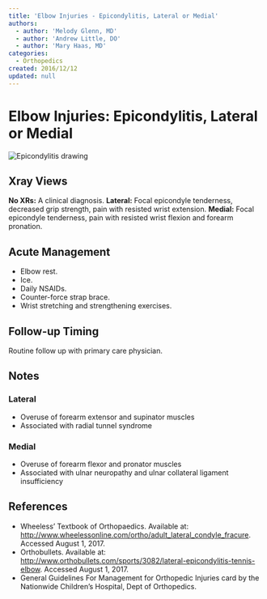 ```yaml
---
title: 'Elbow Injuries - Epicondylitis, Lateral or Medial'
authors:
  - author: 'Melody Glenn, MD'
  - author: 'Andrew Little, DO'
  - author: 'Mary Haas, MD'
categories:
  - Orthopedics
created: 2016/12/12
updated: null
---
```


# Elbow Injuries: Epicondylitis, Lateral or Medial

![Epicondylitis drawing](media/epicondylitis-lateral-or-medial_image-1.png)

## Xray Views

**No XRs:** A clinical diagnosis.
**Lateral:** Focal epicondyle tenderness, decreased grip strength, pain with resisted wrist extension.
**Medial:** Focal epicondyle tenderness, pain with resisted wrist flexion and forearm pronation.

## Acute Management

- Elbow rest.
- Ice.
- Daily NSAIDs.
- Counter-force strap brace.
- Wrist stretching and strengthening exercises.

## Follow-up Timing

Routine follow up with primary care physician.

## Notes

### Lateral

- Overuse of forearm extensor and supinator muscles
- Associated with radial tunnel syndrome

### Medial

- Overuse of forearm flexor and pronator muscles
- Associated with ulnar neuropathy and ulnar collateral ligament insufficiency

## References

- Wheeless’ Textbook of Orthopaedics. Available at: http://www.wheelessonline.com/ortho/adult_lateral_condyle_fracure. Accessed August 1, 2017.
- Orthobullets. Available at: http://www.orthobullets.com/sports/3082/lateral-epicondylitis-tennis-elbow. Accessed August 1, 2017.
- General Guidelines For Management for Orthopedic Injuries card by the Nationwide Children’s Hospital, Dept of Orthopedics.
